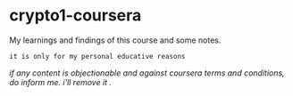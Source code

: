 # crypto1-coursera
My learnings and findings of this course and some notes.  

`it is only for my personal educative reasons`  

*if any content is objectionable and against coursera terms and conditions, do inform me. i'll remove it .*
